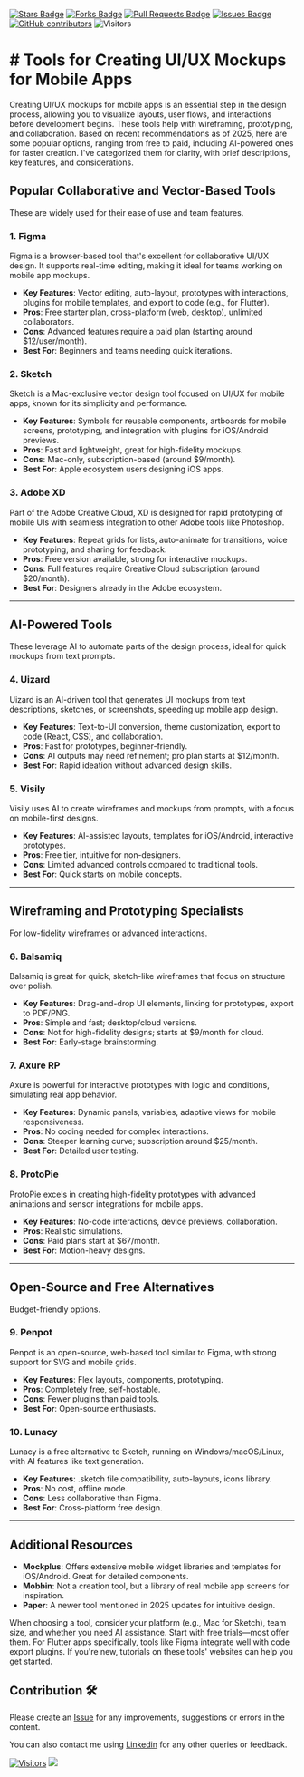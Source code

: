 
<a href="https://github.com/drshahizan/mobile_apps/stargazers"><img src="https://img.shields.io/github/stars/drshahizan/mobile_apps" alt="Stars Badge"/></a>
<a href="https://github.com/drshahizan/mobile_apps/network/members"><img src="https://img.shields.io/github/forks/drshahizan/mobile_apps" alt="Forks Badge"/></a>
<a href="https://github.com/drshahizan/mobile_apps/pulls"><img src="https://img.shields.io/github/issues-pr/drshahizan/mobile_apps" alt="Pull Requests Badge"/></a>
<a href="https://github.com/drshahizan/mobile_apps/issues"><img src="https://img.shields.io/github/issues/drshahizan/mobile_apps" alt="Issues Badge"/></a>
<a href="https://github.com/drshahizan/mobile_apps/graphs/contributors"><img alt="GitHub contributors" src="https://img.shields.io/github/contributors/drshahizan/mobile_apps?color=2b9348"></a>
![Visitors](https://api.visitorbadge.io/api/visitors?path=https%3A%2F%2Fgithub.com%2Fdrshahizan%2Fmobile_apps&labelColor=%23d9e3f0&countColor=%23697689&style=flat)

# # Tools for Creating UI/UX Mockups for Mobile Apps

Creating UI/UX mockups for mobile apps is an essential step in the design process, allowing you to visualize layouts, user flows, and interactions before development begins. These tools help with wireframing, prototyping, and collaboration. Based on recent recommendations as of 2025, here are some popular options, ranging from free to paid, including AI-powered ones for faster creation. I've categorized them for clarity, with brief descriptions, key features, and considerations.

## Popular Collaborative and Vector-Based Tools
These are widely used for their ease of use and team features.




### 1. Figma
Figma is a browser-based tool that's excellent for collaborative UI/UX design. It supports real-time editing, making it ideal for teams working on mobile app mockups.
- **Key Features**: Vector editing, auto-layout, prototypes with interactions, plugins for mobile templates, and export to code (e.g., for Flutter).
- **Pros**: Free starter plan, cross-platform (web, desktop), unlimited collaborators.
- **Cons**: Advanced features require a paid plan (starting around $12/user/month).
- **Best For**: Beginners and teams needing quick iterations.




### 2. Sketch
Sketch is a Mac-exclusive vector design tool focused on UI/UX for mobile apps, known for its simplicity and performance.
- **Key Features**: Symbols for reusable components, artboards for mobile screens, prototyping, and integration with plugins for iOS/Android previews.
- **Pros**: Fast and lightweight, great for high-fidelity mockups.
- **Cons**: Mac-only, subscription-based (around $9/month).
- **Best For**: Apple ecosystem users designing iOS apps.




### 3. Adobe XD
Part of the Adobe Creative Cloud, XD is designed for rapid prototyping of mobile UIs with seamless integration to other Adobe tools like Photoshop.
- **Key Features**: Repeat grids for lists, auto-animate for transitions, voice prototyping, and sharing for feedback.
- **Pros**: Free version available, strong for interactive mockups.
- **Cons**: Full features require Creative Cloud subscription (around $20/month).
- **Best For**: Designers already in the Adobe ecosystem.

---

## AI-Powered Tools
These leverage AI to automate parts of the design process, ideal for quick mockups from text prompts.




### 4. Uizard
Uizard is an AI-driven tool that generates UI mockups from text descriptions, sketches, or screenshots, speeding up mobile app design.
- **Key Features**: Text-to-UI conversion, theme customization, export to code (React, CSS), and collaboration.
- **Pros**: Fast for prototypes, beginner-friendly.
- **Cons**: AI outputs may need refinement; pro plan starts at $12/month.
- **Best For**: Rapid ideation without advanced design skills.

### 5. Visily
Visily uses AI to create wireframes and mockups from prompts, with a focus on mobile-first designs.
- **Key Features**: AI-assisted layouts, templates for iOS/Android, interactive prototypes.
- **Pros**: Free tier, intuitive for non-designers.
- **Cons**: Limited advanced controls compared to traditional tools.
- **Best For**: Quick starts on mobile concepts.

---

## Wireframing and Prototyping Specialists
For low-fidelity wireframes or advanced interactions.

### 6. Balsamiq
Balsamiq is great for quick, sketch-like wireframes that focus on structure over polish.
- **Key Features**: Drag-and-drop UI elements, linking for prototypes, export to PDF/PNG.
- **Pros**: Simple and fast; desktop/cloud versions.
- **Cons**: Not for high-fidelity designs; starts at $9/month for cloud.
- **Best For**: Early-stage brainstorming.

### 7. Axure RP
Axure is powerful for interactive prototypes with logic and conditions, simulating real app behavior.
- **Key Features**: Dynamic panels, variables, adaptive views for mobile responsiveness.
- **Pros**: No coding needed for complex interactions.
- **Cons**: Steeper learning curve; subscription around $25/month.
- **Best For**: Detailed user testing.

### 8. ProtoPie
ProtoPie excels in creating high-fidelity prototypes with advanced animations and sensor integrations for mobile apps.
- **Key Features**: No-code interactions, device previews, collaboration.
- **Pros**: Realistic simulations.
- **Cons**: Paid plans start at $67/month.
- **Best For**: Motion-heavy designs.

---

## Open-Source and Free Alternatives
Budget-friendly options.

### 9. Penpot
Penpot is an open-source, web-based tool similar to Figma, with strong support for SVG and mobile grids.
- **Key Features**: Flex layouts, components, prototyping.
- **Pros**: Completely free, self-hostable.
- **Cons**: Fewer plugins than paid tools.
- **Best For**: Open-source enthusiasts.

### 10. Lunacy
Lunacy is a free alternative to Sketch, running on Windows/macOS/Linux, with AI features like text generation.
- **Key Features**: .sketch file compatibility, auto-layouts, icons library.
- **Pros**: No cost, offline mode.
- **Cons**: Less collaborative than Figma.
- **Best For**: Cross-platform free design.

---

## Additional Resources
- **Mockplus**: Offers extensive mobile widget libraries and templates for iOS/Android. Great for detailed components.
- **Mobbin**: Not a creation tool, but a library of real mobile app screens for inspiration.
- **Paper**: A newer tool mentioned in 2025 updates for intuitive design.

When choosing a tool, consider your platform (e.g., Mac for Sketch), team size, and whether you need AI assistance. Start with free trials—most offer them. For Flutter apps specifically, tools like Figma integrate well with code export plugins. If you're new, tutorials on these tools' websites can help you get started.

## Contribution 🛠️
Please create an [Issue](https://github.com/drshahizan/mobile_apps/issues) for any improvements, suggestions or errors in the content.

You can also contact me using [Linkedin](https://www.linkedin.com/in/drshahizan/) for any other queries or feedback.

[![Visitors](https://api.visitorbadge.io/api/visitors?path=https%3A%2F%2Fgithub.com%2Fdrshahizan&labelColor=%23697689&countColor=%23555555&style=plastic)](https://visitorbadge.io/status?path=https%3A%2F%2Fgithub.com%2Fdrshahizan)
![](https://hit.yhype.me/github/profile?user_id=81284918)


